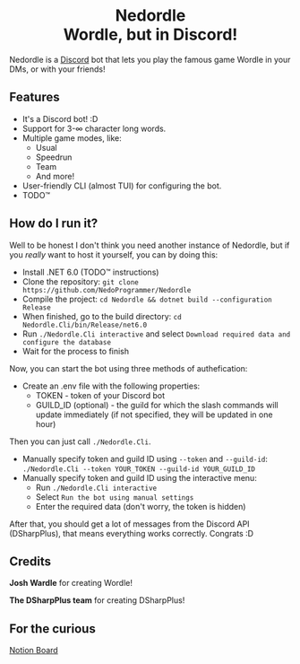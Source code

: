 <h1 align="center">Nedordle<br>Wordle, but in Discord!</h1>

Nedordle is a [Discord](https://discord.com) bot that lets you play the famous game Wordle in your DMs, or with your
friends!

## Features

- It's a Discord bot! :D
- Support for 3-∞ character long words.
- Multiple game modes, like:
    - Usual
    - Speedrun
    - Team
    - And more!
- User-friendly CLI (almost TUI) for configuring the bot.
- TODO:tm:

## How do I run it?

Well to be honest I don't think you need another instance of Nedordle, but if you *really* want to host it yourself, you
can by doing this:

- Install .NET 6.0 (TODO:tm: instructions)
- Clone the repository: `git clone https://github.com/NedoProgrammer/Nedordle`
- Compile the project: `cd Nedordle && dotnet build --configuration Release`
- When finished, go to the build directory: `cd Nedordle.Cli/bin/Release/net6.0`
- Run `./Nedordle.Cli interactive` and select `Download required data and configure the database`
- Wait for the process to finish

Now, you can start the bot using three methods of authefication:

- Create an .env file with the following properties:
    - TOKEN - token of your Discord bot
    - GUILD_ID (optional) - the guild for which the slash commands will update immediately (if not specified, they will
      be updated in one hour)

Then you can just call `./Nedordle.Cli`.

- Manually specify token and guild ID using `--token`
  and `--guild-id`: `./Nedordle.Cli --token YOUR_TOKEN --guild-id YOUR_GUILD_ID`
- Manually specify token and guild ID using the interactive menu:
    - Run `./Nedordle.Cli interactive`
    - Select `Run the bot using manual settings`
    - Enter the required data (don't worry, the token is hidden)

After that, you should get a lot of messages from the Discord API (DSharpPlus), that means everything works correctly.
Congrats :D

## Credits

**Josh Wardle** for creating Wordle!

**The DSharpPlus team** for creating DSharpPlus!

## For the curious

[Notion Board](https://tulip-monday-2cf.notion.site/256ee5d3a7d94579b0e3c7c30de7cb81?v=4df6e468b2f743d8ab143d825437a43b)

